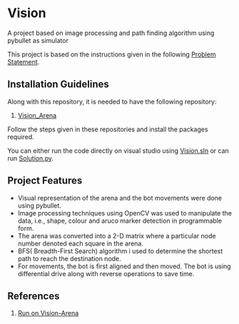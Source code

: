 # Vision
A project based on image processing and path finding algorithm using pybullet as simulator

This project is based on the instructions given in the following [Problem Statement](https://drive.google.com/file/d/1gC5mwmm_vMUPtPOinPhZ4rZZTMcA5sih/view?usp=sharing).

## Installation Guidelines
Along with this repository, it is needed to have the following repository:
1. [Vision_Arena](https://github.com/Robotics-Club-IIT-BHU/Vision-2.0-2020-Arena)

Follow the steps given in these repositories and install the packages required.

You can either run the code directly on visual studio using [Vision.sln](https://github.com/milind-prajapat/Vision/blob/main/Vision.sln) or can run [Solution.py](https://github.com/milind-prajapat/Vision/blob/main/Solution.py).

## Project Features
* Visual representation of the arena and the bot movements were done using pybullet.
* Image processing techniques using OpenCV was used to manipulate the data, i.e., shape, colour and aruco marker detection in programmable form.
* The arena was converted into a 2-D matrix where a particular node number denoted each square in the arena.
* BFS( Breadth-First Search) algorithm i used to determine the shortest path to reach the destination node. 
* For movements, the bot is first aligned and then moved. The bot is using differential drive along with reverse operations to save time.

## References
1. [Run on Vision-Arena](https://drive.google.com/file/d/16UYtqpRY0y2ey_q_UJsuPqzUj9xVu7Z1/view?usp=sharing)
